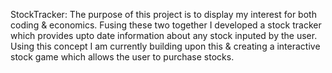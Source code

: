 StockTracker:
The purpose of this project is to display my interest for both coding & economics. Fusing these two together I developed a stock tracker which provides upto date information
about any stock inputed by the user. Using this concept I am currently building upon this & creating a interactive stock game which allows the user to purchase stocks.
